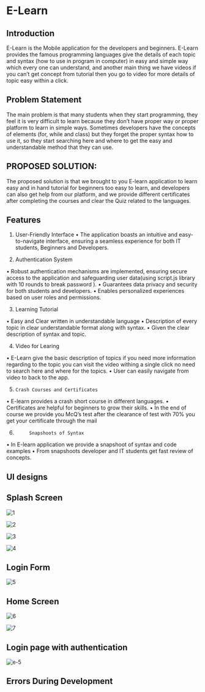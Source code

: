 # E-Learn 

## Introduction 

E-Learn is the Mobile application for the developers and beginners. E-Learn provides the famous programming languages give the details of each topic and syntax (how to use in program in computer) in easy and simple way which every one can understand, and another main thing we have videos if you can’t get concept from tutorial then you go to video for more details of topic easy within a click.

## Problem Statement

 The main problem is that many students when they start programming, they feel it is very difficult to learn because they don’t have proper way or proper platform to learn in simple ways. Sometimes developers have the concepts of elements (for, while and class) but they forget the proper syntax how to use it, so they start searching here and where to get the easy and understandable method that they can use.

 ## PROPOSED SOLUTION:
  The proposed solution is that we brought to you E-learn application to learn easy and in hand tutorial for beginners too easy to learn, and developers can also get help from our platform, and we provide different certificates after completing the courses and clear the Quiz related to the languages.

## Features

1.	User-Friendly Interface
•	The application boasts an intuitive and easy-to-navigate interface, ensuring a seamless   experience for both IT students, Beginners and Developers.

3.	Authentication System

•	Robust authentication mechanisms are implemented, ensuring secure access to the application and safeguarding user data(using script.js library with 10 rounds to break password ).
•	Guarantees data privacy and security for both students and developers.
•	Enables personalized experiences based on user roles and permissions.

3.	Learning Tutorial

•	Easy and Clear written in understandable language
•	Description of every topic in clear understandable format along with syntax.
•	Given the clear description of syntax and topic.
  
4.	 Video for Learing
         
•	E-Learn give the basic description of topics if you need more information regarding to the topic you can visit the video withing a single click no need to search here and where for the topics.
•	User can easily navigate from video to back to the app.

5.	   Crash Courses and Certificates
                    
•	E-learn provides a crash short course in different languages.
•	Certificates are helpful for beginners to grow their skills.
•	In the end of course we provide you McQ’s test  after the clearance of test with 70% you get your certificate through the mail 

6.	        Snapshoots of Syntax 
                                 
•	In E-learn application we provide a snapshoot of syntax and code examples 
•	From snapshoots developer and IT students get fast review of concepts.


## UI designs 


## Splash Screen 
![1](https://github.com/Amaar015/E_Learn-/assets/93473921/01fa66ca-9550-47ce-bda2-17596cbaf2bb)

 ![2](https://github.com/Amaar015/E_Learn-/assets/93473921/093881e7-bdb6-4c6c-b5fc-2b2a535a37e6)

![3](https://github.com/Amaar015/E_Learn-/assets/93473921/48822cd2-f6aa-48ff-bd2c-62be8960acb0)


![4](https://github.com/Amaar015/E_Learn-/assets/93473921/20a2daf5-4051-4565-b5bc-f6c74871b8ff)

## Login Form
![5](https://github.com/Amaar015/E_Learn-/assets/93473921/19545fa4-382e-43cd-b9ca-29557e101292)

## Home Screen
![6](https://github.com/Amaar015/E_Learn-/assets/93473921/d62968d3-ef50-4d90-b54c-0f1633f8e950)

![7](https://github.com/Amaar015/E_Learn-/assets/93473921/0bb607c6-543f-411c-88ec-74d0668bc96f)

## Login page with authentication 

![e-5](https://github.com/Amaar015/E_Learn-/assets/93473921/9c8b52a9-6b52-425a-be06-db508ca60c0b)



##  Errors During Development 
